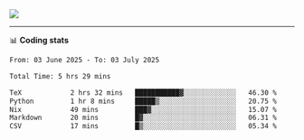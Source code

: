<picture>
  <source
  srcset="https://github-readme-stats.vercel.app/api?username=sant0s12&show_icons=true&theme=dark"
  media="(prefers-color-scheme: dark)"
  />
  <source
  srcset="https://github-readme-stats.vercel.app/api?username=sant0s12&show_icons=true"
  media="(prefers-color-scheme: light)"
  />
  <img src="https://github-readme-stats.vercel.app/api?username=sant0s12&show_icons=true" />
</picture>

---

📊 **Coding stats**

<!--START_SECTION:waka-->

```txt
From: 03 June 2025 - To: 03 July 2025

Total Time: 5 hrs 29 mins

TeX            2 hrs 32 mins   ███████████▓░░░░░░░░░░░░░   46.30 %
Python         1 hr 8 mins     █████▒░░░░░░░░░░░░░░░░░░░   20.75 %
Nix            49 mins         ███▓░░░░░░░░░░░░░░░░░░░░░   15.07 %
Markdown       20 mins         █▓░░░░░░░░░░░░░░░░░░░░░░░   06.31 %
CSV            17 mins         █▒░░░░░░░░░░░░░░░░░░░░░░░   05.34 %
```

<!--END_SECTION:waka-->
